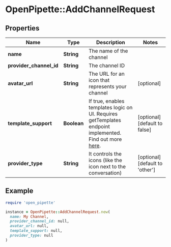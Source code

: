 # OpenPipette::AddChannelRequest

## Properties

| Name | Type | Description | Notes |
| ---- | ---- | ----------- | ----- |
| **name** | **String** | The name of the channel |  |
| **provider_channel_id** | **String** | The channel ID |  |
| **avatar_url** | **String** | The URL for an icon that represents your channel | [optional] |
| **template_support** | **Boolean** | If true, enables templates logic on UI. Requires getTemplates endpoint implemented. Find out more [here](https://pipedrive.readme.io/docs/implementing-messaging-app-extension). | [optional][default to false] |
| **provider_type** | **String** | It controls the icons (like the icon next to the conversation) | [optional][default to &#39;other&#39;] |

## Example

```ruby
require 'open_pipette'

instance = OpenPipette::AddChannelRequest.new(
  name: My Channel,
  provider_channel_id: null,
  avatar_url: null,
  template_support: null,
  provider_type: null
)
```

